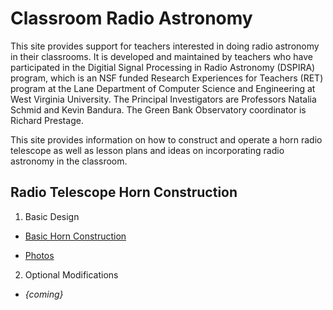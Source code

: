 # Classroom Radio Astronomy
This site provides support for teachers interested in doing radio astronomy in their classrooms. It is developed and maintained by teachers who have participated in the Digitial Signal Processing in Radio Astronomy (DSPIRA) program, which is an NSF funded Research Experiences for Teachers (RET) program at the Lane Department of Computer Science and Engineering at West Virginia University. The Principal Investigators are Professors Natalia Schmid and Kevin Bandura. The Green Bank Observatory coordinator is Richard Prestage.

This site provides information on how to construct and operate a horn radio telescope as well as lesson plans and ideas on incorporating radio astronomy in the classroom.

## Radio Telescope Horn Construction

1. Basic Design

* [Basic Horn Construction](https://teams.microsoft.com/_?tenantId=a7531e18-3e5d-4145-ae4c-336d320ca7e4#/pdf/viewer/teams/https:~2F~2Fwestvirginiauniversity.sharepoint.com~2Fsites~2FDSPIRA~2FShared%20Documents~2FGeneral~2FFiles%20Organized~2FHorn%20Telescope%20Construction~2FDSPIRA_Horn_Assembly.pdf?threadId=19:2c84e45929e74fb7826a0432cde857db@thread.skype&baseUrl=https:~2F~2Fwestvirginiauniversity.sharepoint.com~2Fsites~2FDSPIRA&fileId=210338D7-63EB-41D7-B479-715C07D50689&ctx=files&viewerAction=view)

* [Photos](https://teams.microsoft.com/_?tenantId=a7531e18-3e5d-4145-ae4c-336d320ca7e4#/pdf/viewer/teams/https:~2F~2Fwestvirginiauniversity.sharepoint.com~2Fsites~2FDSPIRA~2FShared%20Documents~2FGeneral~2FFiles%20Organized~2FHorn%20Telescope%20Construction~2FHornConstruction_photos.pdf?threadId=19:2c84e45929e74fb7826a0432cde857db@thread.skype&baseUrl=https:~2F~2Fwestvirginiauniversity.sharepoint.com~2Fsites~2FDSPIRA&fileId=8FD28235-422C-4560-A923-3C4EBE030EF8&ctx=files&viewerAction=view)
 
2. Optional Modifications

* _{coming}_
